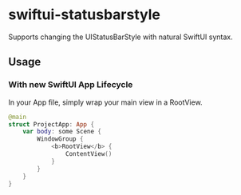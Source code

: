 # swiftui-statusbarstyle
Supports changing the UIStatusBarStyle with natural SwiftUI syntax. 

## Usage
### With new SwiftUI App Lifecycle</h2>
In your App file, simply wrap your main view in a RootView.

```swift
@main
struct ProjectApp: App {     
    var body: some Scene {
        WindowGroup {
            <b>RootView</b> {
                ContentView()
            }
        }
    }
}
```
